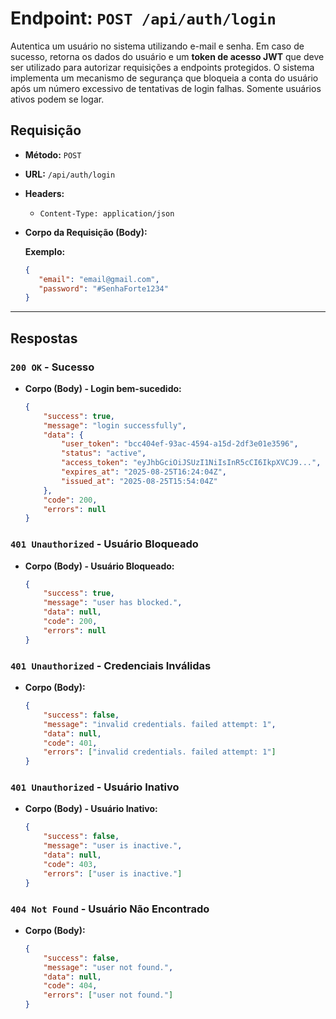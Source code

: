 # **Endpoint: `POST /api/auth/login`**

Autentica um usuário no sistema utilizando e-mail e senha. Em caso de sucesso, retorna os dados do usuário e um **token de acesso JWT** que deve ser utilizado para autorizar requisições a endpoints protegidos. O sistema implementa um mecanismo de segurança que bloqueia a conta do usuário após um número excessivo de tentativas de login falhas. Somente usuários ativos podem se logar.

## **Requisição**

  * **Método:** `POST`

  * **URL:** `/api/auth/login`

  * **Headers:**

      * `Content-Type: application/json`

  * **Corpo da Requisição (Body):**

    **Exemplo:**

    ```json
    {
       "email": "email@gmail.com",
       "password": "#SenhaForte1234"
    }
    ```

-----

## **Respostas**

### **`200 OK` - Sucesso**

  * **Corpo (Body) - Login bem-sucedido:**
    ```json
    {
        "success": true,
        "message": "login successfully",
        "data": {
            "user_token": "bcc404ef-93ac-4594-a15d-2df3e01e3596",
            "status": "active",
            "access_token": "eyJhbGciOiJSUzI1NiIsInR5cCI6IkpXVCJ9...",
            "expires_at": "2025-08-25T16:24:04Z",
            "issued_at": "2025-08-25T15:54:04Z"
        },
        "code": 200,
        "errors": null
    }
    ```

### **`401 Unauthorized` - Usuário Bloqueado**

  * **Corpo (Body) - Usuário Bloqueado:**
    ```json
    {
        "success": true,
        "message": "user has blocked.",
        "data": null,
        "code": 200,
        "errors": null
    }
    ```

### **`401 Unauthorized` - Credenciais Inválidas**

  * **Corpo (Body):**
    ```json
    {
        "success": false,
        "message": "invalid credentials. failed attempt: 1",
        "data": null,
        "code": 401,
        "errors": ["invalid credentials. failed attempt: 1"]
    }
    ```

### **`401 Unauthorized` - Usuário Inativo**

  * **Corpo (Body) - Usuário Inativo:**
    ```json
    {
        "success": false,
        "message": "user is inactive.",
        "data": null,
        "code": 403,
        "errors": ["user is inactive."]
    }
    ```

### **`404 Not Found` - Usuário Não Encontrado**

  * **Corpo (Body):**
    ```json
    {
        "success": false,
        "message": "user not found.",
        "data": null,
        "code": 404,
        "errors": ["user not found."]
    }
    ```